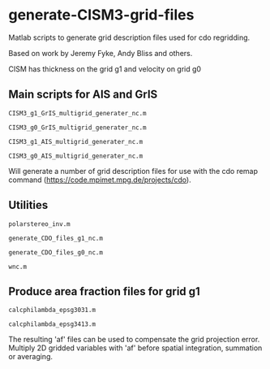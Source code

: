 # generate-CISM3-grid-files

Matlab scripts to generate grid description files used for cdo regridding.

Based on work by Jeremy Fyke, Andy Bliss and others.

CISM has thickness on the grid g1 and velocity on grid g0

## Main scripts for AIS and GrIS

```CISM3_g1_GrIS_multigrid_generater_nc.m```

```CISM3_g0_GrIS_multigrid_generater_nc.m```

```CISM3_g1_AIS_multigrid_generater_nc.m```

```CISM3_g0_AIS_multigrid_generater_nc.m```

Will generate a number of grid description files for use with the cdo remap command (https://code.mpimet.mpg.de/projects/cdo).

## Utilities

```polarstereo_inv.m```

```generate_CDO_files_g1_nc.m```

```generate_CDO_files_g0_nc.m```

```wnc.m```

## Produce area fraction files for grid g1

```calcphilambda_epsg3031.m```

```calcphilambda_epsg3413.m```

The resulting 'af' files can be used to compensate the grid projection error. Multiply 2D gridded variables with 'af' before spatial integration, summation or averaging.
